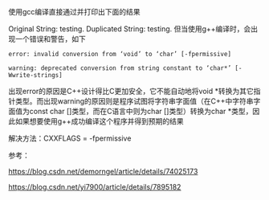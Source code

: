使用gcc编译直接通过并打印出下面的结果

Original String: testing.
Duplicated String: testing.
但当使用g++编译时，会出现一个错误和警告，如下

```
error: invalid conversion from ‘void’ to ‘char’ [-fpermissive] 

warning: deprecated conversion from string constant to ‘char*’ [-Wwrite-strings]

```

出现error的原因是C++设计得比C更加安全，它不能自动地将void *转换为其它指针类型。而出现warning的原因则是程序试图将字符串字面值（在C++中字符串字面值为const char []类型，而在C语言中则为char []类型）转换为char *类型，因此如果想要使用g++成功编译这个程序并得到预期的结果

解决方法：CXXFLAGS = -fpermissive

参考：

<https://blog.csdn.net/demorngel/article/details/74025173>

<https://blog.csdn.net/yi7900/article/details/7895182>
